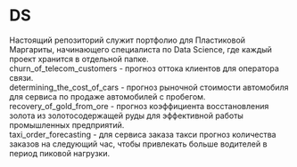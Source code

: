 # DS
Настоящий репозиторий служит портфолио для Пластиковой Маргариты, начинающего специалиста по Data Science, где каждый проект хранится в отдельной папке.   
churn_of_telecom_customers - прогноз оттока клиентов для оператора связи.  
determining_the_cost_of_cars - прогноз рыночной стоимости автомобиля для сервиса по продаже автомобилей с пробегом.  
recovery_of_gold_from_ore - прогноз коэффициента восстановления золота из золотосодержащей руды для эффективной работы промышленных предприятий.  
taxi_order_forecasting - для сервиса заказа такси прогноз количества заказов на следующий час, чтобы привлекать больше водителей в период пиковой нагрузки.
